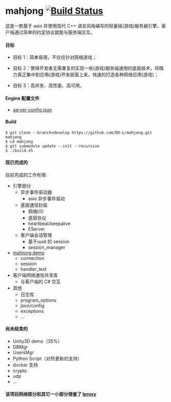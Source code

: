# mahjong [![Build Status](https://travis-ci.org/DD-L/mahjong.svg?branch=develop)](https://travis-ci.org/DD-L/mahjong)
这是一款基于 asio 并使用现代 C++ 语言风格编写的轻量级(游戏)服务器引擎，客户端通过简单的约定协议就能与服务端交互。

#### 目标
  * 目标 1：简单易用，不仅仅针对网络游戏；
  * 目标 2：使得开发者无需重复的实现一些(游戏)服务端通用的底层技术，将精力真正集中到应用(游戏)开发层面上来，快速的打造各种网络应用(游戏)；
  
  * 目标 3：高并发、高性能、高可用。

#### Engine 配置文件
 * [server-config.json](./src/engine/server-config.json)

#### Build

  ```shell
  $ git clone --branch=develop https://github.com/DD-L/mahjong.git mahjong
  $ cd mahjong
  $ git submodule update --init --recursive
  $ ./build.sh
  ```

#### 现已完成的
  目前完成的工作有限:
  
  * 引擎部分
    * 异步事件驱动器
      * asio 异步事件驱动
    * 底层通信封装
      * 网络I/O
      * 底层协议
      * heartbeat/keepalive
      * EServer
    * 客户端会话管理
      * 基于uuid 的 session
      * session_manager
  * [mahjong demo](./src/mahjong)
    * connection
    * session
    * handler_test
  * 客户端网络通信共享库
    * 与客户端的 C# 交互
  * 其他
    * 日志库
    * program_options
    * json/config
    * exceptions
    * ...

#### 尚未结束的
  * Unity3D demo（35%）
  * DBMgr
  * UsersMgr
  * Python Script（对热更新的支持）
  * docker 支持
  * crypto
  * udp
  * ...
  
#### 该项目网络部分和其它一小部分借鉴了 [lproxy](https://github.com/DD-L/lproxy)
